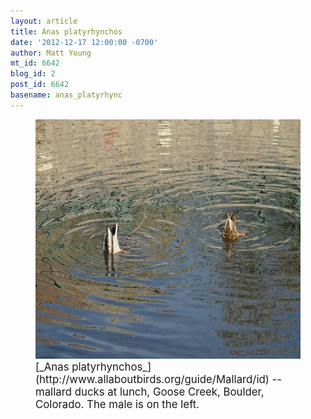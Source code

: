 ```yaml
---
layout: article
title: Anas platyrhynchos
date: '2012-12-17 12:00:00 -0700'
author: Matt Young
mt_id: 6642
blog_id: 2
post_id: 6642
basename: anas_platyrhync
---
```

<figure>
<img src="/uploads/2012/IMG_3104MallardTush_600.jpg" alt="IMG_3104MallardTush_600.jpg" width="599" height="383" />
<figcaption markdown="span">
<big>[_Anas platyrhynchos_](http://www.allaboutbirds.org/guide/Mallard/id) -- mallard ducks at lunch, Goose Creek, Boulder, Colorado.  The male is on the left.</big>

</figcaption>
</figure>
